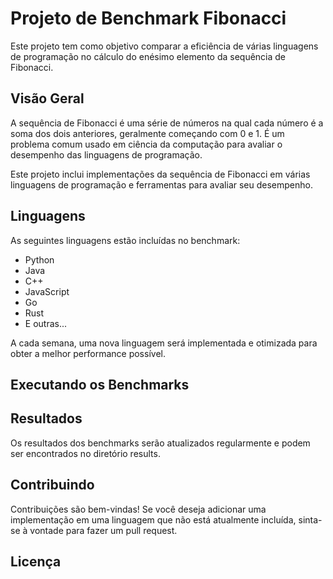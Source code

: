# Projeto de Benchmark Fibonacci
Este projeto tem como objetivo comparar a eficiência de várias linguagens de programação no cálculo do enésimo elemento da sequência de Fibonacci.

## Visão Geral
A sequência de Fibonacci é uma série de números na qual cada número é a soma dos dois anteriores, geralmente começando com 0 e 1. É um problema comum usado em ciência da computação para avaliar o desempenho das linguagens de programação.

Este projeto inclui implementações da sequência de Fibonacci em várias linguagens de programação e ferramentas para avaliar seu desempenho.

## Linguagens
As seguintes linguagens estão incluídas no benchmark:

- Python
- Java
- C++
- JavaScript
- Go
- Rust
- E outras...
  
A cada semana, uma nova linguagem será implementada e otimizada para obter a melhor performance possível.

## Executando os Benchmarks

## Resultados
Os resultados dos benchmarks serão atualizados regularmente e podem ser encontrados no diretório results.

## Contribuindo
Contribuições são bem-vindas! Se você deseja adicionar uma implementação em uma linguagem que não está atualmente incluída, sinta-se à vontade para fazer um pull request.

## Licença
